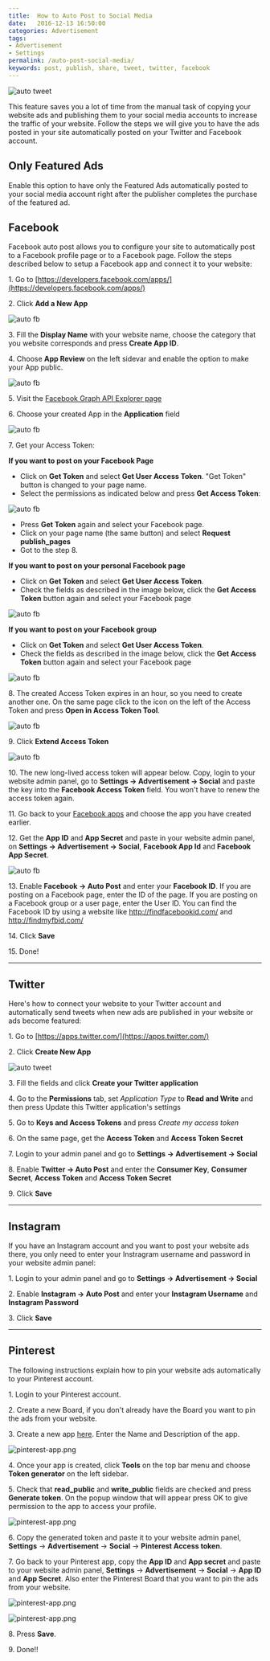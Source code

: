 ```yaml
---
title:  How to Auto Post to Social Media
date:   2016-12-13 16:50:00
categories: Advertisement
tags: 
- Advertisement
- Settings
permalink: /auto-post-social-media/
keywords: post, publish, share, tweet, twitter, facebook
---
```

![auto tweet]({{site.baseurl}}/images/post-to-social-media.jpg)

This feature saves you a lot of time from the manual task of copying your website ads and publishing them to your social media accounts to increase the traffic of your website. Follow the steps we will give you to have the ads posted in your site automatically posted on your Twitter and Facebook account.

## Only Featured Ads

Enable this option to have only the Featured Ads automatically posted to your social media account right after the publisher completes the purchase of the featured ad.


## Facebook

Facebook auto post allows you to configure your site to automatically post to a Facebook profile page or to a Facebook page. Follow the steps described below to setup a Facebook app and connect it to your website:

1\. Go to [https://developers.facebook.com/apps/](https://developers.facebook.com/apps/)

2\. Click **Add a New App**

![auto fb]({{site.baseurl}}/images/fb-post-1.png)

3\. Fill the **Display Name** with your website name, choose the category that you website corresponds and press **Create App ID**.

4\. Choose **App Review** on the left sidevar and enable the option to make your App public.

![auto fb]({{site.baseurl}}/images/fb-post-2.png)

5\. Visit the [Facebook Graph API Explorer page](https://developers.facebook.com/tools/explorer/)

6\. Choose your created App in the **Application** field

![auto fb]({{site.baseurl}}/images/fb-post-3.png)

7\. Get your Access Token:

**If you want to post on your Facebook Page**

  - Click on **Get Token** and select **Get User Access Token**. "Get Token" button is changed to your page name.
  - Select the permissions as indicated below and press **Get Access Token**:

![auto fb]({{site.baseurl}}/images/fb-autopost-page.png)

  - Press **Get Token** again and select your Facebook page.
  - Click on your page name (the same button) and select **Request publish_pages**
  - Got to the step 8.

**If you want to post on your personal Facebook page**

  - Click on **Get Token** and select **Get User Access Token**.
  - Check the fields as described in the image below, click the **Get Access Token** button again and select your Facebook page

![auto fb]({{site.baseurl}}/images/fb-post-4.png)

**If you want to post on your Facebook group**

  - Click on **Get Token** and select **Get User Access Token**.
  - Check the fields as described in the image below, click the **Get Access Token** button again and select your Facebook page

![auto fb]({{site.baseurl}}/images/fb-group.png)

8\. The created Access Token expires in an hour, so you need to create another one. On the same page click to the icon on the left of the Access Token and press **Open in Access Token Tool**.

![auto fb]({{site.baseurl}}/images/fb-post-5.png)

9\. Click **Extend Access Token**

![auto fb]({{site.baseurl}}/images/fb-post-6.png)

10\. The new long-lived access token will appear below. Copy, login to your website admin panel, go to **Settings -> Advertisement -> Social** and paste the key into the **Facebook Access Token** field. You won't have to renew the access token again.

11\. Go back to your [Facebook apps](https://developers.facebook.com/apps/) and choose the app you have created earlier.

12\. Get the **App ID** and **App Secret** and paste in your website admin panel, on **Settings -> Advertisement -> Social**, **Facebook App Id** and **Facebook App Secret**. 

![auto fb]({{site.baseurl}}/images/fb-post-7.png)

13\. Enable **Facebook -> Auto Post** and enter your **Facebook ID**. If you are posting on a Facebook page, enter the ID of the page. If you are posting on a Facebook group or a user page, enter the User ID. You can find the Facebook ID by using a website like http://findfacebookid.com/ and http://findmyfbid.com/

14\. Click **Save**

15\. Done!

<hr>

## Twitter

Here's how to connect your website to your Twitter account and automatically send tweets when new ads are published in your website or ads become featured:

1\. Go to [https://apps.twitter.com/](https://apps.twitter.com/)

2\. Click **Create New App**

![auto tweet]({{site.baseurl}}/images/auto-post-tw-1.png)

3\. Fill the fields and click **Create your Twitter application**

4\. Go to the **Permissions** tab, set _Application Type_ to **Read and Write** and then press Update this Twitter application's settings

5\. Go to **Keys and Access Tokens** and press _Create my access token_

6\. On the same page, get the **Access Token** and **Access Token Secret**

7\. Login to your admin panel and go to **Settings -> Advertisement -> Social**

8\. Enable **Twitter -> Auto Post** and enter the **Consumer Key**, **Consumer Secret**, **Access Token** and **Access Token Secret**

9\. Click **Save**


<hr>

## Instagram

If you have an Instagram account and you want to post your website ads there, you only need to enter your Instragram username and password in your website admin panel: 

1\. Login to your admin panel and go to **Settings -> Advertisement -> Social**

2\. Enable **Instagram -> Auto Post** and enter your **Instagram Username** and **Instagram Password**

3\. Click **Save**



<hr>

## Pinterest

The following instructions explain how to pin your website ads automatically to your Pinterest account.

1\. Login to your Pinterest account.

2\. Create a new Board, if you don't already have the Board you want to pin the ads from your website.

3\. Create a new app [here](https://developers.pinterest.com/apps/). Enter the Name and Description of the app.

![pinterest-app.png]({{site.baseurl}}/images/pinterest-app.png)

4\. Once your app is created, click **Tools** on the top bar menu and choose **Token generator** on the left sidebar.

5\. Check that **read_public** and **write_public** fields are checked and press **Generate token**. On the popup window that will appear press OK to give permission to the app to access your profile.

![pinterest-app.png]({{site.baseurl}}/images/pinterest-token.png)

6\. Copy the generated token and paste it to your website admin panel, **Settings** -> **Advertisement** -> **Social** -> **Pinterest Access token**.

7\. Go back to your Pinterest app, copy the **App ID** and **App secret** and paste to your website admin panel, **Settings** -> **Advertisement** -> **Social** -> **App ID** and **App Secret**. Also enter the Pinterest Board that you want to pin the ads from your website.

![pinterest-app.png]({{site.baseurl}}/images/pinterest-id-secret.png)

![pinterest-app.png]({{site.baseurl}}/images/pinterest-oc-panel.png)

8\. Press **Save**.

9\. Done!!
